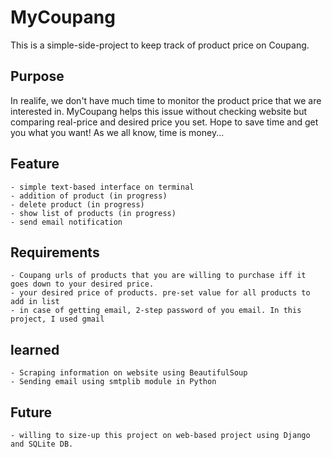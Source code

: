 # MyCoupang
This is a simple-side-project to keep track of product price on Coupang.

## Purpose
In realife, we don't have much time to monitor the product price that we are interested in. MyCoupang helps this issue without checking website but comparing real-price and desired price you set. Hope to save time and get you what you want! As we all know, time is money...
  
## Feature
    - simple text-based interface on terminal
    - addition of product (in progress)
    - delete product (in progress)
    - show list of products (in progress)
    - send email notification

## Requirements
    - Coupang urls of products that you are willing to purchase iff it goes down to your desired price.
    - your desired price of products. pre-set value for all products to add in list
    - in case of getting email, 2-step password of you email. In this project, I used gmail

## learned
    - Scraping information on website using BeautifulSoup
    - Sending email using smtplib module in Python

## Future 
    - willing to size-up this project on web-based project using Django and SQLite DB.